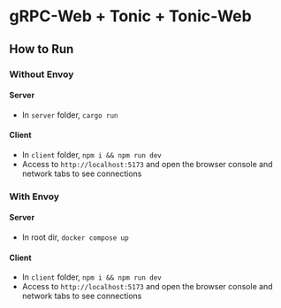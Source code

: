 # gRPC-Web + Tonic + Tonic-Web

## How to Run

### Without Envoy

#### Server

- In `server` folder, `cargo run`

#### Client

- In `client` folder, `npm i && npm run dev`
- Access to `http://localhost:5173` and open the browser console and network tabs to see connections

### With Envoy

#### Server

- In root dir, `docker compose up`

#### Client

- In `client` folder, `npm i && npm run dev`
- Access to `http://localhost:5173` and open the browser console and network tabs to see connections
